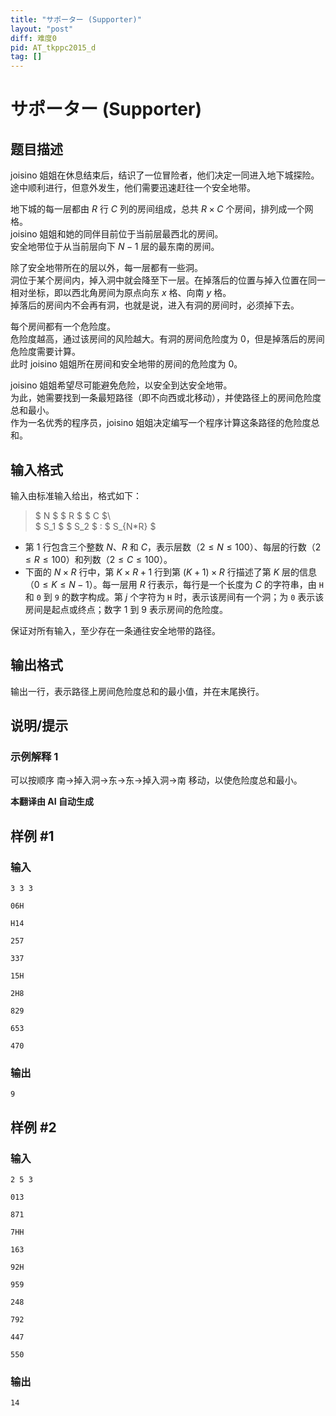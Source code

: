 ```yaml
---
title: "サポーター (Supporter)"
layout: "post"
diff: 难度0
pid: AT_tkppc2015_d
tag: []
---
```


# サポーター (Supporter)

## 题目描述

joisino 姐姐在休息结束后，结识了一位冒险者，他们决定一同进入地下城探险。  
途中顺利进行，但意外发生，他们需要迅速赶往一个安全地带。

地下城的每一层都由 $R$ 行 $C$ 列的房间组成，总共 $R \times C$ 个房间，排列成一个网格。  
joisino 姐姐和她的同伴目前位于当前层最西北的房间。  
安全地带位于从当前层向下 $N-1$ 层的最东南的房间。

除了安全地带所在的层以外，每一层都有一些洞。  
洞位于某个房间内，掉入洞中就会降至下一层。在掉落后的位置与掉入位置在同一相对坐标，即以西北角房间为原点向东 $x$ 格、向南 $y$ 格。  
掉落后的房间内不会再有洞，也就是说，进入有洞的房间时，必须掉下去。

每个房间都有一个危险度。  
危险度越高，通过该房间的风险越大。有洞的房间危险度为 $0$，但是掉落后的房间危险度需要计算。  
此时 joisino 姐姐所在房间和安全地带的房间的危险度为 $0$。

joisino 姐姐希望尽可能避免危险，以安全到达安全地带。  
为此，她需要找到一条最短路径（即不向西或北移动），并使路径上的房间危险度总和最小。  
作为一名优秀的程序员，joisino 姐姐决定编写一个程序计算这条路径的危险度总和。

## 输入格式

输入由标准输入给出，格式如下：

> $ N $ $ R $ $ C $\  
> $ S_1 $ $ S_2 $ : $ S_{N*R} $

- 第 $1$ 行包含三个整数 $N$、$R$ 和 $C$，表示层数（$2 \leq N \leq 100$）、每层的行数（$2 \leq R \leq 100$）和列数（$2 \leq C \leq 100$）。
- 下面的 $N \times R$ 行中，第 $K \times R + 1$ 行到第 $(K+1) \times R$ 行描述了第 $K$ 层的信息（$0 \leq K \leq N-1$）。每一层用 $R$ 行表示，每行是一个长度为 $C$ 的字符串，由 `H` 和 `0` 到 `9` 的数字构成。第 $j$ 个字符为 `H` 时，表示该房间有一个洞；为 `0` 表示该房间是起点或终点；数字 $1$ 到 $9$ 表示房间的危险度。

保证对所有输入，至少存在一条通往安全地带的路径。

## 输出格式

输出一行，表示路径上房间危险度总和的最小值，并在末尾换行。

## 说明/提示

### 示例解释 1

可以按顺序 南→掉入洞→东→东→掉入洞→南 移动，以使危险度总和最小。

 **本翻译由 AI 自动生成**

## 样例 #1

### 输入

```
3 3 3
06H
H14
257
337
15H
2H8
829
653
470
```

### 输出

```
9
```

## 样例 #2

### 输入

```
2 5 3
013
871
7HH
163
92H
959
248
792
447
550
```

### 输出

```
14
```

